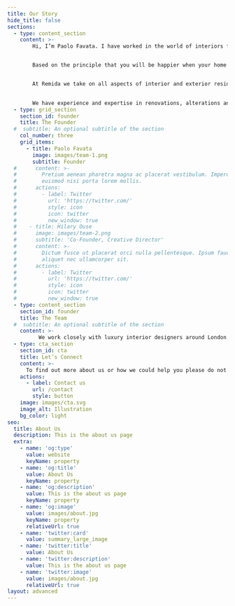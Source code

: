 ```yaml
---
title: Our Story
hide_title: false
sections:
  - type: content_section
    content: >-
        Hi, I’m Paolo Favata. I have worked in the world of interiors for many years and understand the problems that people face:  wanting to create a lovely home whilst lacking the time, expertise or contacts to achieve it as easily as they would like. And so I founded Remida Properties Solutions, to help you to build what you want.


        Based on the principle that you will be happier when your home suits you and the way that you choose to live, we put you at the centre of the process in everything we do.


        At Remida we take on all aspects of interior and exterior residential and commercial painting, decorating (including feature design walls) and ceiling work to suit your plans to improve and enhance your property.
        

        We have experience and expertise in renovations, alterations and refurbishment. We love working with clients to design a project and bringing it to completion, resulting in their dream house.
  - type: grid_section
    section_id: founder
    title: The Founder
  #  subtitle: An optional subtitle of the section
    col_number: three
    grid_items:
      - title: Paolo Favata
        image: images/team-1.png
        subtitle: Founder
  #      content: >-
  #        Pretium aenean pharetra magna ac placerat vestibulum. Imperdiet sed
  #        euismod nisi porta lorem mollis.
  #      actions:
  #        - label: Twitter
  #          url: 'https://twitter.com/'
  #          style: icon
  #          icon: twitter
  #          new_window: true
  #    - title: Hilary Ouse
  #      image: images/team-2.png
  #      subtitle: 'Co-Founder, Creative Director'
  #      content: >-
  #        Dictum fusce ut placerat orci nulla pellentesque. Ipsum faucibus vitae
  #        aliquet nec ullamcorper sit.
  #      actions:
  #        - label: Twitter
  #          url: 'https://twitter.com/'
  #          style: icon
  #          icon: twitter
  #          new_window: true
  - type: content_section
    section_id: founder
    title: The Team
  #  subtitle: An optional subtitle of the section
    content: >- 
          We work closely with luxury interior designers around London who rely on our professional services in order to create their projects. In this way we have the opportunity to support you in creating a lovely environment that can make such a difference to the quality of your life.
  - type: cta_section
    section_id: cta
    title: Let’s Connect
    content: >-
      To find out more about us or how we could help you please do not hesitate to get in touch at  [paoleno21@gmail.com](mailto:paoleno21@gmail.com) or at [+44 7402052652](). We would love to hear from you.
    actions:
      - label: Contact us
        url: /contact
        style: button
    image: images/cta.svg
    image_alt: Illustration
    bg_color: light
seo:
  title: About Us
  description: This is the about us page
  extra:
    - name: 'og:type'
      value: website
      keyName: property
    - name: 'og:title'
      value: About Us
      keyName: property
    - name: 'og:description'
      value: This is the about us page
      keyName: property
    - name: 'og:image'
      value: images/about.jpg
      keyName: property
      relativeUrl: true
    - name: 'twitter:card'
      value: summary_large_image
    - name: 'twitter:title'
      value: About Us
    - name: 'twitter:description'
      value: This is the about us page
    - name: 'twitter:image'
      value: images/about.jpg
      relativeUrl: true
layout: advanced
---
```

